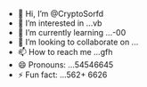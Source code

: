 - 👋 Hi, I’m @CryptoSorfd
- 👀 I’m interested in ...vb
- 🌱 I’m currently learning ...-00
- 💞️ I’m looking to collaborate on ...
- 📫 How to reach me ...gfh
- 😄 Pronouns: ...54546645
- ⚡ Fun fact: ...562+
6626
<!---652
CryptoSor/CryptoSor is a ✨ special ✨ repository because its `README.md` (this file) appears on your GitHub profile.
You can click the Preview link to take a look at your changes.
--->
